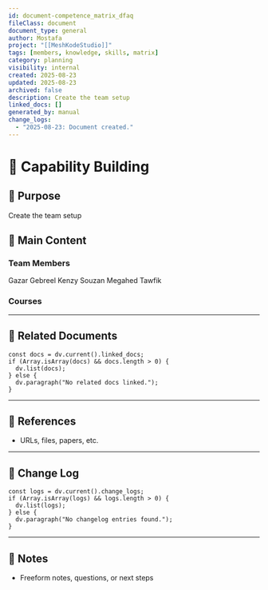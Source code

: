 ```yaml
---
id: document-competence_matrix_dfaq
fileClass: document
document_type: general
author: Mostafa
project: "[[MeshKodeStudio]]"
tags: [members, knowledge, skills, matrix]
category: planning
visibility: internal
created: 2025-08-23
updated: 2025-08-23
archived: false
description: Create the team setup
linked_docs: []
generated_by: manual
change_logs:
  - "2025-08-23: Document created."
---
```


# 📄 Capability Building

## 📝 Purpose

Create the team setup

## 🧾 Main Content

### Team Members 
Gazar
Gebreel
Kenzy
Souzan
Megahed
Tawfik
### Courses



---

## 🔗 Related Documents

```dataviewjs
const docs = dv.current().linked_docs;
if (Array.isArray(docs) && docs.length > 0) {
  dv.list(docs);
} else {
  dv.paragraph("No related docs linked.");
}
```

---

## 📑 References

- URLs, files, papers, etc.

---

## 🧾 Change Log

```dataviewjs
const logs = dv.current().change_logs;
if (Array.isArray(logs) && logs.length > 0) {
  dv.list(logs);
} else {
  dv.paragraph("No changelog entries found.");
}
```

---

## 💬 Notes

- Freeform notes, questions, or next steps

